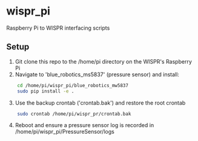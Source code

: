 # wispr_pi
Raspberry Pi to WISPR interfacing scripts

## Setup
1. Git clone this repo to the /home/pi directory on the WISPR's Raspberry Pi
2. Navigate to 'blue_robotics_ms5837' (pressure sensor) and install:
```bash
    cd /home/pi/wispr_pi/blue_robotics_mw5837
    sudo pip install -e .
```

3. Use the backup crontab ('crontab.bak') and restore the root crontab 
```bash
    sudo crontab /home/pi/wispr_pr/crontab.bak
```
4. Reboot and ensure a pressure sensor log is recorded in /home/pi/wispr_pi/PressureSensor/logs
